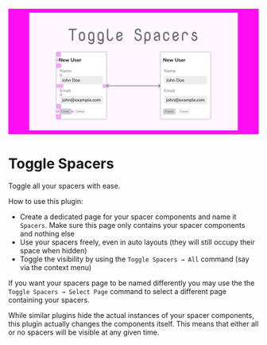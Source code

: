 ![Cover](./cover.png)

# Toggle Spacers

Toggle all your spacers with ease.

How to use this plugin:

- Create a dedicated page for your spacer components and name it `Spacers`. Make sure this page only contains your spacer components and nothing else
- Use your spacers freely, even in auto layouts (they will still occupy their space when hidden)
- Toggle the visibility by using the `Toggle Spacers → All` command (say via the context menu)

If you want your spacers page to be named differently you may use the the `Toggle Spacers → Select Page` command to select a different page containing your spacers.

While similar plugins hide the actual instances of your spacer components, this plugin actually changes the components itself. This means that either all or no spacers will be visible at any given time.

